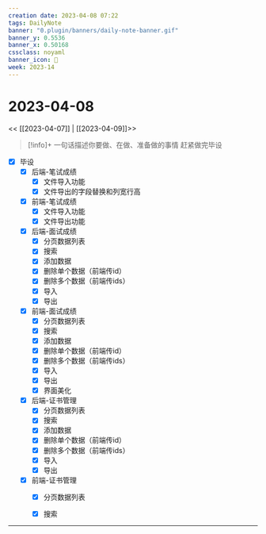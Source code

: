 ```yaml
---
creation date: 2023-04-08 07:22
tags: DailyNote
banner: "0.plugin/banners/daily-note-banner.gif"
banner_y: 0.5536
banner_x: 0.50168
cssclass: noyaml
banner_icon: 💌
week: 2023-14
---
```


# 2023-04-08

<< [[2023-04-07]] | [[2023-04-09]]>>


> [!info]+ 一句话描述你要做、在做、准备做的事情
> 赶紧做完毕设

- [x] 毕设
	- [x] 后端-笔试成绩
		- [x] 文件导入功能
		- [x] 文件导出的字段替换和列宽行高
	- [x] 前端-笔试成绩
		- [x] 文件导入功能
		- [x] 文件导出功能
	- [x] 后端-面试成绩
		- [x] 分页数据列表
		- [x] 搜索
		- [x] 添加数据
		- [x] 删除单个数据（前端传id）
		- [x] 删除多个数据（前端传ids）
		- [x] 导入
		- [x] 导出
	- [x] 前端-面试成绩
		- [x] 分页数据列表
		- [x] 搜索
		- [x] 添加数据
		- [x] 删除单个数据（前端传id）
		- [x] 删除多个数据（前端传ids）
		- [x] 导入
		- [x] 导出
		- [x] 界面美化
	- [x] 后端-证书管理
		- [x] 分页数据列表
		- [x] 搜索
		- [x] 添加数据
		- [x] 删除单个数据（前端传id）
		- [x] 删除多个数据（前端传ids）
		- [x] 导入
		- [x] 导出
	- [x] 前端-证书管理
		- [x] 分页数据列表
		- [x] 搜索



---
